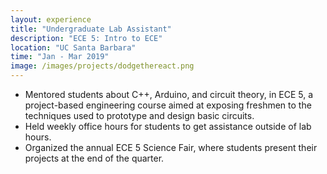 ```yaml
---
layout: experience
title: "Undergraduate Lab Assistant"
description: "ECE 5: Intro to ECE"
location: "UC Santa Barbara"
time: "Jan - Mar 2019"
image: /images/projects/dodgethereact.png
---
```


* Mentored students about C++, Arduino, and circuit theory, in ECE 5, a project-based engineering course aimed at exposing freshmen to the techniques used to prototype and design basic circuits.
* Held weekly office hours for students to get assistance outside of lab hours.
* Organized the annual ECE 5 Science Fair, where students present their projects at the end of the quarter.